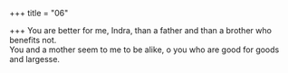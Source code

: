 +++
title = "06"

+++
You are better for me, Indra, than a father and than a brother who  benefits not.  
You and a mother seem to me to be alike, o you who are good for goods  and largesse.  